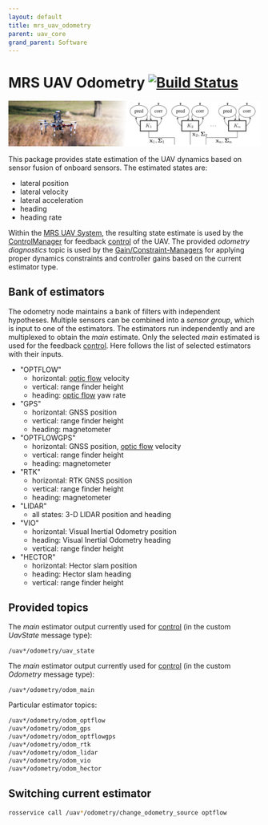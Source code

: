 ```yaml
---
layout: default
title: mrs_uav_odometry
parent: uav_core
grand_parent: Software
---
```

# MRS UAV Odometry [![Build Status](https://travis-ci.com/ctu-mrs/mrs_uav_odometry.svg?branch=master)](https://travis-ci.com/ctu-mrs/mrs_uav_odometry)

![](fig/thumbnail.jpg)

This package provides state estimation of the UAV dynamics based on sensor fusion of onboard sensors.
The estimated states are:

* lateral position
* lateral velocity
* lateral acceleration
* heading
* heading rate

Within the [MRS UAV System](https://github.com/ctu-mrs/mrs_uav_system), the resulting state estimate is used by the [ControlManager](https://github.com/ctu-mrs/mrs_uav_managers) for feedback [control](https://github.com/ctu-mrs/mrs_uav_controllers) of the UAV.
The provided *odometry diagnostics* topic is used by the [Gain/Constraint-Managers](https://github.com/ctu-mrs/mrs_uav_managers) for applying proper dynamics constraints and controller gains based on the current estimator type.

## Bank of estimators

The odometry node maintains a bank of filters with independent hypotheses.
Multiple sensors can be combined into a *sensor group*, which is input to one of the estimators.
The estimators run independently and are multiplexed to obtain the *main* estimate.
Only the selected *main* estimated is used for the feedback [control](https://github.com/ctu-mrs/mrs_uav_controllers).
Here follows the list of selected estimators with their inputs.

* "OPTFLOW"
  * horizontal: [optic flow](https://github.com/ctu-mrs/mrs_optic_flow) velocity
  * vertical: range finder height
  * heading: [optic flow](https://github.com/ctu-mrs/mrs_optic_flow) yaw rate
* "GPS"
  * horizontal: GNSS position
  * vertical: range finder height
  * heading: magnetometer
* "OPTFLOWGPS"
  * horizontal: GNSS position, [optic flow](https://github.com/ctu-mrs/mrs_optic_flow) velocity
  * vertical: range finder height
  * heading: magnetometer
* "RTK"
  * horizontal: RTK GNSS position
  * vertical: range finder height
  * heading: magnetometer
* "LIDAR"
  * all states: 3-D LIDAR position and heading
* "VIO"
  * horizontal: Visual Inertial Odometry position
  * heading: Visual Inertial Odometry heading
  * vertical: range finder height
* "HECTOR"
  * horizontal: Hector slam position
  * heading: Hector slam heading
  * vertical: range finder height

## Provided topics

The *main* estimator output currently used for [control](https://github.com/ctu-mrs/mrs_uav_controllers) (in the custom *UavState* message type):
```
/uav*/odometry/uav_state
```
The *main* estimator output currently used for [control](https://github.com/ctu-mrs/mrs_uav_controllers) (in the custom *Odometry* message type):
```
/uav*/odometry/odom_main
```
Particular estimator topics:
```
/uav*/odometry/odom_optflow
/uav*/odometry/odom_gps
/uav*/odometry/odom_optflowgps
/uav*/odometry/odom_rtk
/uav*/odometry/odom_lidar
/uav*/odometry/odom_vio
/uav*/odometry/odom_hector
```

## Switching current estimator

```bash
rosservice call /uav*/odometry/change_odometry_source optflow
```

